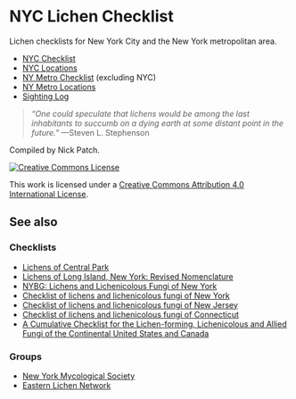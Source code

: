 # NYC Lichen Checklist

Lichen checklists for New York City and the New York metropolitan area.

- [NYC Checklist](nyc-checklist.tsv)
- [NYC Locations](nyc-locations.tsv)
- [NY Metro Checklist](nymetro-checklist.tsv) (excluding NYC)
- [NY Metro Locations](nymetro-locations.tsv)
- [Sighting Log](sighting-log.tsv)

> *“One could speculate that lichens would be among the last inhabitants to succumb on a dying earth at some distant point in the future.”* —Steven L. Stephenson

Compiled by Nick Patch.

[![Creative Commons License](http://i.creativecommons.org/l/by/4.0/80x15.png)](http://creativecommons.org/licenses/by/4.0/)

This work is licensed under a [Creative Commons Attribution 4.0 International License](http://creativecommons.org/licenses/by/4.0/).

## See also

### Checklists
- [Lichens of Central Park](http://education.eol.org/fguides/fieldguide-view.php?guidekey=820)
- [Lichens of Long Island, New York: Revised Nomenclature](http://www.huh.harvard.edu/collections/lichens/Long_Island_Update.html)
- [NYBG: Lichens and Lichenicolous Fungi of New York](http://sweetgum.nybg.org/vh/family_list.php?Where=SpeDivision+=+%27lichens%27+AND+DarCountry+contains+%27United+States+of+America%27+AND+DarStateProvince+contains+%27New+York%27&LimitPerPage=MAX_QUERY_RECORDS)
- [Checklist of lichens and lichenicolous fungi of New York](http://www.biologie.uni-hamburg.de/checklists/lichens/north-america/usa_new-york_l.htm)
- [Checklist of lichens and lichenicolous fungi of New Jersey](http://www.biologie.uni-hamburg.de/checklists/lichens/north-america/usa_new-jersey_l.htm)
- [Checklist of lichens and lichenicolous fungi of Connecticut](http://www.biologie.uni-hamburg.de/checklists/lichens/north-america/usa_connecticut_l.htm)
- [A Cumulative Checklist for the Lichen-forming, Lichenicolous and Allied Fungi of the Continental United States and Canada](http://www.ndsu.edu/pubweb/~esslinge/chcklst/chcklst7.htm)

### Groups
- [New York Mycological Society](http://newyorkmyc.org/)
- [Eastern Lichen Network](http://www.nybg.org/bsci/lichens/eln/)
